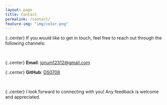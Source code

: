 ```yaml
---
layout: page
title: Contact
permalink: /contact/
feature-img: "img/color.png"
---
```


<!-- <form action="https://getsimpleform.com/messages?form_api_token=" method="post">
  the redirect_to is optional, the form will redirect to the referrer on submission
  <input type='hidden' name='redirect_to' value='full-url/thank-you/' />
  <input type='text' name='name' placeholder='Your Full Name' />
  <input type='email' name='email' placeholder='Your E-mail Address' />
  <textarea name='message' placeholder='Write your message ...'></textarea>
  <input type='submit' value='Send Message' />
</form> -->

{:.center} 
If you would like to get in touch, feel free to reach out through the following channels:

<br>

{:.center} 
**Email**: [jonum12312@gmail.com](mailto:jonum12312@gmail.com)

{:.center} 
**GitHub**: [DS0708](https://github.com/DS0708)

<br>

{:.center} 
I look forward to connecting with you! Any feedback is welcome and appreciated.
